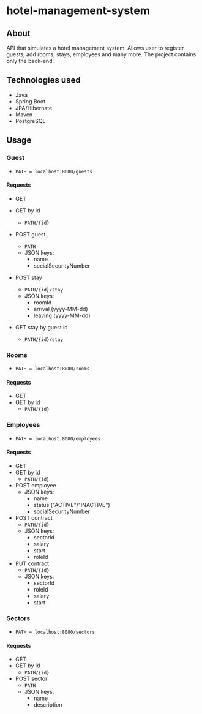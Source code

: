 # hotel-management-system

## About
API that simulates a hotel management system. Allows user to register guests, add rooms, stays, employees and many more. The project contains only the back-end.

## Technologies used
* Java
* Spring Boot
* JPA/Hibernate
* Maven
* PostgreSQL

## Usage

### Guest
* `PATH = localhost:8080/guests`

#### Requests

* GET
* GET by id
   * `PATH/{id}`
* POST guest
   * `PATH`
   * JSON keys:
      * name
      * socialSecurityNumber
* POST stay
   * `PATH/{id}/stay`
   * JSON keys:
      * roomId
      * arrival (yyyy-MM-dd)
      * leaving (yyyy-MM-dd)
    
* GET stay by guest id
  * `PATH/{id}/stay`

### Rooms
* `PATH = localhost:8080/rooms`

#### Requests
* GET
* GET by id
   * `PATH/{id}`

### Employees
* `PATH = localhost:8080/employees`

#### Requests
* GET
* GET by id
  * `PATH/{id}`
* POST employee 
  * JSON keys:
    * name
    * status ("ACTIVE"/"INACTIVE")
    * socialSecurityNumber   
* POST contract
  * `PATH/{id}`
  * JSON keys:
    * sectorId
    * salary
    * start
    * roleId
* PUT contract
  * `PATH/{id}`
  * JSON keys:
    * sectorId
    * roleId
    * salary
    * start   

### Sectors
* `PATH = localhost:8080/sectors`

#### Requests
* GET
* GET by id
  * `PATH/{id}`
* POST sector
  * `PATH`
  * JSON keys:
    * name
    * description 
